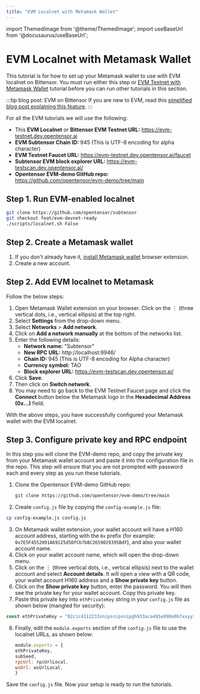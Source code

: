 ```yaml
---
title: "EVM Localnet with Metamask Wallet"
---
```


import ThemedImage from '@theme/ThemedImage';
import useBaseUrl from '@docusaurus/useBaseUrl';

# EVM Localnet with Metamask Wallet

This tutorial is for how to set up your Metamask wallet to use with EVM localnet on Bittensor. You must run either this step or [EVM Testnet with Metamask Wallet](./evm-testnet-with-metamask-wallet.md) tutorial before you can run other tutorials in this section. 

:::tip blog post: EVM on Bittensor
If you are new to EVM, read this [simplified blog post explaining this feature](https://blog.bittensor.com/evm-on-bittensor-draft-6f323e69aff7).
:::

For all the EVM tutorials we will use the following:

- This **EVM Localnet** or **Bittensor EVM Testnet URL:** https://evm-testnet.dev.opentensor.ai
- **EVM Subtensor Chain ID:** 945 (This is UTF-8 encoding for alpha character)
- **EVM Testnet Faucet URL:** https://evm-testnet.dev.opentensor.ai/faucet 
- **Subtensor EVM block explorer URL:** https://evm-testscan.dev.opentensor.ai/
- **Opentensor EVM-demo GitHub repo:** https://github.com/opentensor/evm-demo/tree/main
 

## Step 1. Run EVM-enabled localnet

```bash
git clone https://github.com/opentensor/subtensor
git checkout feat/evm-devnet-ready
./scripts/localnet.sh False
```

## Step 2. Create a Metamask wallet 

1. If you don't already have it, [install Metamask wallet](https://metamask.io/download/) browser extension.
2. Create a new account.

## Step 2. Add EVM localnet to Metamask

Follow the below steps:

1. Open Metamask Wallet extension on your browser. Click on the &#8942; (three vertical dots, i.e., vertical ellipsis) at the top right. 
2. Select **Settings** from the drop-down menu. 
3. Select **Networks** > **Add network**.
4. Click on **Add a network manually** at the bottom of the networks list.
5. Enter the following details:
    - **Network name:** "Subtensor"
    - **New RPC URL:** http://localhost:9946/
    - **Chain ID:** 945 (This is UTF-8 encoding for Alpha character)
    - **Currency symbol:** TAO 
    - **Block explorer URL:** https://evm-testscan.dev.opentensor.ai/
6. Click **Save**.
7. Then click on **Switch network**.
8. You may need to go back to the EVM Testnet Faucet page and click the **Connect** button below the Metamask logo in the **Hexadecimal Address (0x...)** field.

With the above steps, you have successfully configured your Metamask wallet with the EVM localnet. 

## Step 3. Configure private key and RPC endpoint

In this step you will clone the EVM-demo repo, and copy the private key from your Metamask wallet account and paste it into the configuration file in the repo. This step will ensure that you are not prompted with password each and every step as you run these tutorials. 

1. Clone the Opentensor EVM-demo GitHub repo:
   ```bash
   git clone https://github.com/opentensor/evm-demo/tree/main
   ```

2. Create `config.js` file by copying the `config-example.js` file:

```bash
cp config-example.js config.js
```

3. On Metamask wallet extension, your wallet account will have a H160 account address, starting with the `0x` prefix (for example: `0x7E5F4552091A69125d5DfCb7b8C2659029395Bdf`), and also your wallet account name. 
4. Click on your wallet account name, which will open the drop-down menu. 
5. Click on the &#8942; (three vertical dots, i.e., vertical ellipsis) next to the wallet account and select **Account details**. It will open a view with a QR code, your wallet account H160 address and a **Show private key** button.
6. Click on the **Show private key** button, enter the password. You will then see the private key for your wallet account. Copy this private key.
7. Paste this private key into `ethPrivateKey` string in your `config.js` file as shown below (mangled for security):

```javascript
const ethPrivateKey = "02c1c4112233snipsnipsnipgh933aca491e090e0b7xxyy1b124b86d9382b01a8";
```

8. Finally, edit the `module.exports` section of the `config.js` file to use the localnet URLs, as shown below:
    ```javascript
    module.exports = {
    ethPrivateKey,
    subSeed,
    rpcUrl: rpcUrlLocal,
    wsUrl: wsUrlLocal,
    }
    ```

Save the `config.js` file. Now your setup is ready to run the tutorials. 
